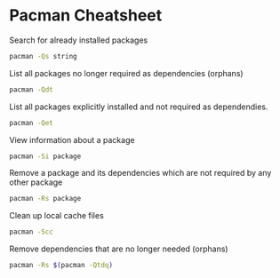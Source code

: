 # Pacman Cheatsheet

Search for already installed packages

```bash
pacman -Qs string
```

List all packages no longer required as dependencies (orphans)

```bash
pacman -Qdt
```

List all packages explicitly installed and not required as dependendies.

```bash
pacman -Qet
```

View information about a package

```bash
pacman -Si package
```

Remove a package and its dependencies which are not required by any other package

```bash
pacman -Rs package
```

Clean up local cache files

```bash
pacman -Scc
```

Remove dependencies that are no longer needed (orphans)

```bash
pacman -Rs $(pacman -Qtdq)
```
